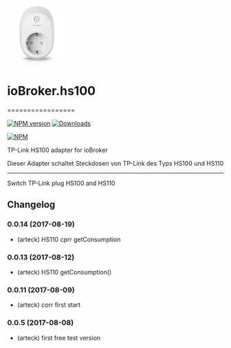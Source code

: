![Logo](admin/hs100.png)
# ioBroker.hs100
=================

[![NPM version](http://img.shields.io/npm/v/iobroker.hs100.svg)](https://www.npmjs.com/package/iobroker.hs100)
[![Downloads](https://img.shields.io/npm/dm/iobroker.hs100.svg)](https://www.npmjs.com/package/iobroker.hs100)

[![NPM](https://nodei.co/npm/iobroker.hs100.png?downloads=true)](https://nodei.co/npm/iobroker.hs100/)

TP-Link HS100 adapter for ioBroker

Dieser Adapter schaltet Steckdosen von TP-Link des Typs HS100 und HS110

------------------------------------------------------------------------------

Switch TP-Link plug HS100 and HS110


## Changelog

### 0.0.14 (2017-08-19) 
* (arteck) HS110 cprr getConsumption

### 0.0.13 (2017-08-12) 
* (arteck) HS110 getConsumption()

### 0.0.11 (2017-08-09)
* (arteck) corr first start
 
### 0.0.5 (2017-08-08)
* (arteck) first free test version
